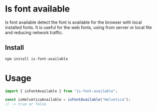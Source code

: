 # Is font available

Is font available detect the font is available for the browser with local installed fonts. It is useful for the web fonts, using from server or local file and reducing network traffic.

## Install

```sh
npm install is-font-available
```

# Usage

```js
import { isFontAvailable } from "is-font-available";

const isHelveticaAvailable = isFontAvailable("Helvetica");
// -> true or false
```

